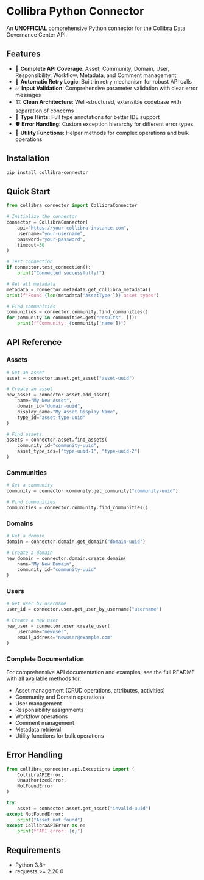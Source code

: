 # Collibra Python Connector

An **UNOFFICIAL** comprehensive Python connector for the Collibra Data Governance Center API.

## Features

- 🚀 **Complete API Coverage**: Asset, Community, Domain, User, Responsibility, Workflow, Metadata, and Comment management
- 🔄 **Automatic Retry Logic**: Built-in retry mechanism for robust API calls
- ✅ **Input Validation**: Comprehensive parameter validation with clear error messages
- 🏗️ **Clean Architecture**: Well-structured, extensible codebase with separation of concerns
- 📝 **Type Hints**: Full type annotations for better IDE support
- 🛡️ **Error Handling**: Custom exception hierarchy for different error types
- 🔧 **Utility Functions**: Helper methods for complex operations and bulk operations

## Installation

```bash
pip install collibra-connector
```

## Quick Start

```python
from collibra_connector import CollibraConnector

# Initialize the connector
connector = CollibraConnector(
    api="https://your-collibra-instance.com",
    username="your-username",
    password="your-password",
    timeout=30
)

# Test connection
if connector.test_connection():
    print("Connected successfully!")

# Get all metadata
metadata = connector.metadata.get_collibra_metadata()
print(f"Found {len(metadata['AssetType'])} asset types")

# Find communities
communities = connector.community.find_communities()
for community in communities.get("results", []):
    print(f"Community: {community['name']}")
```

## API Reference

### Assets

```python
# Get an asset
asset = connector.asset.get_asset("asset-uuid")

# Create an asset
new_asset = connector.asset.add_asset(
    name="My New Asset",
    domain_id="domain-uuid",
    display_name="My Asset Display Name",
    type_id="asset-type-uuid"
)

# Find assets
assets = connector.asset.find_assets(
    community_id="community-uuid",
    asset_type_ids=["type-uuid-1", "type-uuid-2"]
)
```

### Communities

```python
# Get a community
community = connector.community.get_community("community-uuid")

# Find communities
communities = connector.community.find_communities()
```

### Domains

```python
# Get a domain
domain = connector.domain.get_domain("domain-uuid")

# Create a domain
new_domain = connector.domain.create_domain(
    name="My New Domain",
    community_id="community-uuid"
)
```

### Users

```python
# Get user by username
user_id = connector.user.get_user_by_username("username")

# Create a new user
new_user = connector.user.create_user(
    username="newuser",
    email_address="newuser@example.com"
)
```

### Complete Documentation

For comprehensive API documentation and examples, see the full README with all available methods for:
- Asset management (CRUD operations, attributes, activities)
- Community and Domain operations
- User management
- Responsibility assignments
- Workflow operations
- Comment management
- Metadata retrieval
- Utility functions for bulk operations

## Error Handling

```python
from collibra_connector.api.Exceptions import (
    CollibraAPIError,
    UnauthorizedError,
    NotFoundError
)

try:
    asset = connector.asset.get_asset("invalid-uuid")
except NotFoundError:
    print("Asset not found")
except CollibraAPIError as e:
    print(f"API error: {e}")
```

## Requirements

- Python 3.8+
- requests >= 2.20.0